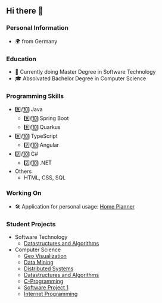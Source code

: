 ## Hi there 👋

### Personal Information

* 🌍 from Germany

### Education

* 🏫 Currently doing Master Degree in Software Technology
* 🎓 Absolvated Bachelor Degree in Computer Science

### Programming Skills

* 9️⃣/🔟 Java
  * 9️⃣/🔟 Spring Boot
  * 8️⃣/🔟 Quarkus
* 8️⃣/🔟 TypeScript
  * 7️⃣/🔟 Angular
* 7️⃣/🔟 C#
  * 7️⃣/🔟 .NET
* Others
  * HTML, CSS, SQL

### Working On

* 🛠️ Application for personal usage: [Home Planner](https://github.com/home-planner-group)

### Student Projects

* Software Technology
  * [Datastructures and Algorithms](https://github.com/felixsteinke/Motion-Planner)
* Computer Science
  * [Geo Visualization](https://github.com/felixsteinke/Leaflet-Geo-Visualization)
  * [Data Mining](https://github.com/felixsteinke/DataMining-ArffGenerator)
  * [Distributed Systems](https://github.com/felixsteinke/Distributed-Systems-Templates)
  * [Datastructures and Algorithms](https://github.com/felixsteinke/RCPSP-Scheduler)
  * [C-Programming](https://github.com/felixsteinke/C-Prototypes)
  * [Software Project 1](https://github.com/felixsteinke/Java-RMI-Simulator)
  * [Internet Programming](https://github.com/felixsteinke/IPR-EasyKitchen)


<!--
**felixsteinke/felixsteinke** is a ✨ _special_ ✨ repository because its `README.md` (this file) appears on your GitHub profile.

Here are some ideas to get you started:

- 🔭 I’m currently working on ...
- 🌱 I’m currently learning ...
- 👯 I’m looking to collaborate on ...
- 🤔 I’m looking for help with ...
- 💬 Ask me about ...
- 📫 How to reach me: ...
- 😄 Pronouns: ...
- ⚡ Fun fact: ...
-->
